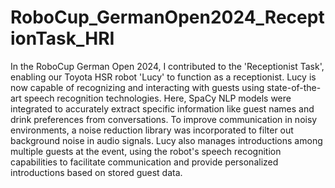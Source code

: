 # RoboCup_GermanOpen2024_ReceptionTask_HRI

In the RoboCup German Open 2024, I contributed to the 'Receptionist Task', enabling our Toyota HSR robot 'Lucy' to function as a receptionist. Lucy is now capable of recognizing and interacting with guests using state-of-the-art speech recognition technologies. Here, SpaCy NLP models were integrated to accurately extract specific information like guest names and drink preferences from conversations. To improve communication in noisy environments, a noise reduction library was incorporated to filter out background noise in audio signals. Lucy also manages introductions among multiple guests at the event, using the robot's speech recognition capabilities to facilitate communication and provide personalized introductions based on stored guest data.
